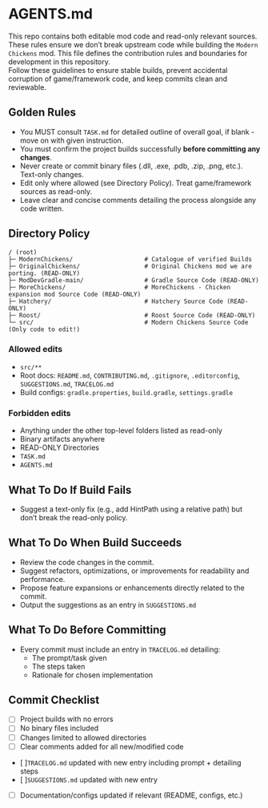 # AGENTS.md

This repo contains both editable mod code and read-only relevant sources. These rules ensure we don’t break upstream code while building the `Modern Chickens` mod.
This file defines the contribution rules and boundaries for development in this repository.  
Follow these guidelines to ensure stable builds, prevent accidental corruption of game/framework code, and keep commits clean and reviewable.


## Golden Rules

* You MUST consult `TASK.md` for detailed outline of overall goal, if blank - move on with given instruction.
* You must confirm the project builds successfully **before committing any changes**.
* Never create or commit binary files (.dll, .exe, .pdb, .zip, .png, etc.). Text-only changes.
* Edit only where allowed (see Directory Policy). Treat game/framework sources as read-only.
* Leave clear and concise comments detailing the process alongside any code written.


## Directory Policy
```
/ (root)
├─ ModernChickens/                    # Catalogue of verified Builds
├─ OriginalChickens/                  # Original Chickens mod we are porting. (READ-ONLY)
├─ ModDevGradle-main/                 # Gradle Source Code (READ-ONLY)
├─ MoreChickens/                      # MoreChickens - Chicken expansion mod Source Code (READ-ONLY)
├─ Hatchery/                          # Hatchery Source Code (READ-ONLY)
├─ Roost/                             # Roost Source Code (READ-ONLY)
└─ src/                               # Modern Chickens Source Code (Only code to edit!)
```

### Allowed edits
- `src/**`
- Root docs: `README.md`, `CONTRIBUTING.md`, `.gitignore`, `.editorconfig`, `SUGGESTIONS.md`, `TRACELOG.md`
- Build configs: `gradle.properties`, `build.gradle`, `settings.gradle`

### Forbidden edits
- Anything under the other top-level folders listed as read-only
- Binary artifacts anywhere
- READ-ONLY Directories
- `TASK.md`
- `AGENTS.md`

## What To Do If Build Fails
* Suggest a text-only fix (e.g., add HintPath using a relative path) but don’t break the read-only policy.

## What To Do When Build Succeeds
* Review the code changes in the commit.
* Suggest refactors, optimizations, or improvements for readability and performance.
* Propose feature expansions or enhancements directly related to the commit.
* Output the suggestions as an entry in `SUGGESTIONS.md`

## What To Do Before Committing 
* Every commit must include an entry in `TRACELOG.md` detailing:
  - The prompt/task given
  - The steps taken
  - Rationale for chosen implementation

## Commit Checklist
- [ ] Project builds with no errors
- [ ] No binary files included
- [ ] Changes limited to allowed directories
- [ ] Clear comments added for all new/modified code
- [ ]`TRACELOG.md` updated with new entry including prompt + detailing steps
- [ ]`SUGGESTIONS.md` updated with new entry
- [ ] Documentation/configs updated if relevant (README, configs, etc.)